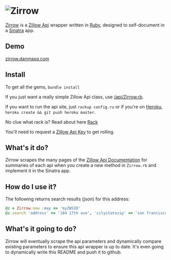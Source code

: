 ![Zirrow](http://zirrow.danmasq.com/i/zirrow.png)
=========

[Zirrow](http://zirrow.danmasq.com) is a 
[Zillow Api](http://www.zillow.com/howto/api/APIOverview.htm) 
wrapper written in [Ruby](http://ruby-lang.org/), 
designed to self-document in a [Sinatra](http://www.sinatrarb.com/) app.

## Demo

[zirrow.danmasq.com](http://zirrow.danmasq.com)

## Install

To get all the gems, `bundle install`

If you just want a really simple Zillow Api class, use [/api/Zirrow.rb](https://github.com/dancrew32/zirrow/blob/master/api/Zirrow.rb).

If you want to run the api site, just `rackup config.ru` or 
if you're on [Heroku](http://www.heroku.com/), `heroku create && git push heroku master`.

No clue what rack is? Read about here [Rack](https://devcenter.heroku.com/articles/rack)

You'll need to request a 
[Zillow Api Key](http://www.zillow.com/webservice/APIUpgradeRequest.htm) 
to get rolling.


## What's it do?

Zirrow scrapes the many pages of the 
[Zillow Api Documentation](http://www.zillow.com/howto/api/APIOverview.htm)
for summaries of each api when you create a new method in `Zirrow.rb`
and implement it in the Sinatra app.


## How do I use it?

The following returns search results (json) for this address:

```ruby
@z = Zirrow.new :key => 'myZWSID'
@z.search 'address' => '184 17th ave', 'citystatezip' => 'san francisco ca'	
```


## What's it going to do?

Zirrow will eventually scrape the api parameters and dynamically compare
existing parameters to ensure this api wrapper is up to date. 
It's even going to dynamically write this README and push it to github.

